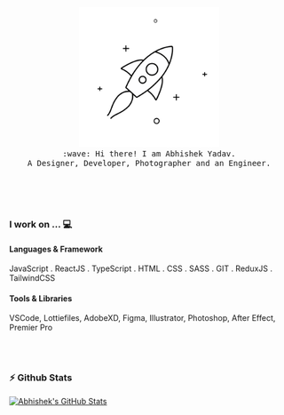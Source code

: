 <p align="center">
  <img src="space-rocket.gif" width="50%">
  <br>
  
  <samp>
    :wave: Hi there! I am Abhishek Yadav. <br>
    A Designer, Developer, Photographer and an Engineer.
  </samp>
  <br>
  <br>
  <br>
  <br>
  <br>
  
  ### I work on ... 💻
  
  #### Languages & Framework
  JavaScript . ReactJS . TypeScript . HTML . CSS . SASS . GIT . ReduxJS . TailwindCSS
  
  #### Tools & Libraries
  VSCode, Lottiefiles, AdobeXD, Figma, Illustrator, Photoshop, After Effect, Premier Pro
</p>
<br>
<br>


### ⚡ Github Stats

<a href="https://github.com/abhii6700/abhii6700">
  <img align="center" src="https://github-readme-stats.vercel.app/api?username=abhii6700&show_icons=true&theme=tokyonight" alt="Abhishek's GitHub Stats" />
</a>
